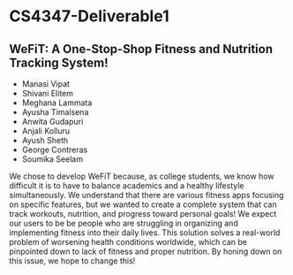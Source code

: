# CS4347-Deliverable1
## WeFiT: A One-Stop-Shop Fitness and Nutrition Tracking System!

- Manasi Vipat
- Shivani Elitem
- Meghana Lammata
- Ayusha Timalsena
- Anwita Gudapuri
- Anjali Kolluru
- Ayush Sheth
- George Contreras
- Soumika Seelam

We chose to develop WeFiT because, as college students, we know how difficult it is to have to balance academics and a healthy lifestyle simultaneously. We understand that there are various fitness apps focusing on specific features, but we wanted to create a complete system that can track workouts, nutrition, and progress toward personal goals! We expect our users to be be people who are struggling in organizing and implementing fitness into their daily lives. This solution solves a real-world problem of worsening health conditions worldwide, which can be pinpointed down to lack of fitness and proper nutrition. By honing down on this issue, we hope to change this!

